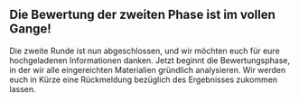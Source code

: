 ## Die Bewertung der zweiten Phase ist im vollen Gange!

Die zweite Runde ist nun abgeschlossen, und wir möchten euch für eure hochgeladenen Informationen danken. Jetzt beginnt die Bewertungsphase, in der wir alle eingereichten Materialien gründlich analysieren. Wir werden euch in Kürze eine Rückmeldung bezüglich des Ergebnisses zukommen lassen.
